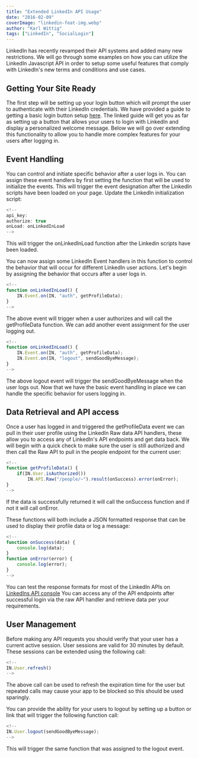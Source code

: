 ```yaml
---
title: "Extended LinkedIn API Usage"
date: "2016-02-09"
coverImage: "linkedin-feat-img.webp"
author: "Karl Wittig"
tags: ["LinkedIn", "SocialLogin"]
---
```


LinkedIn has recently revamped their API systems and added many new restrictions. We will go through some examples on how you can utilize the LinkedIn Javascript API in order to setup some useful features that comply with LinkedIn's new terms and conditions and use cases.

## Getting Your Site Ready

The first step will be setting up your login button which will prompt the user to authenticate with their LinkedIn credentials. We have provided a guide to getting a basic login button setup [here](/integrate-linkedin-social-login-website/). The linked guide will get you as far as setting up a button that allows your users to login with LinkedIn and display a personalized welcome message. Below we will go over extending this functionality to allow you to handle more complex features for your users after logging in.

## Event Handling

You can control and initiate specific behavior after a user logs in. You can assign these event handlers by first setting the function that will be used to initialize the events. This will trigger the event designation after the LinkedIn scripts have been loaded on your page. Update the LinkedIn initialization script:

```js
<!--
api_key: 
authorize: true
onLoad: onLinkedInLoad
-->
```

  
This will trigger the onLinkedInLoad function after the Linkedin scripts have been loaded.

You can now assign some LinkedIn Event handlers in this function to control the behavior that will occur for different LinkedIn user actions. Let's begin by assigning the behavior that occurs after a user logs in.

```js
<!--
function onLinkedInLoad() {
    IN.Event.on(IN, "auth", getProfileData);
}
-->
```

  
The above event will trigger when a user authorizes and will call the getProfileData function. We can add another event assignment for the user logging out.

```js
<!--
function onLinkedInLoad() {
    IN.Event.on(IN, "auth", getProfileData);
    IN.Event.on(IN, "logout", sendGoodByeMessage);
}
-->
```

  
The above logout event will trigger the sendGoodByeMessage when the user logs out. Now that we have the basic event handling in place we can handle the specific behavior for users logging in.

## Data Retrieval and API access

Once a user has logged in and triggered the getProfileData event we can pull in their user profile using the LinkedIn Raw data API handlers, these allow you to access any of LinkedIn's API endpoints and get data back. We will begin with a quick check to make sure the user is still authorized and then call the Raw API to pull in the people endpoint for the current user:

```js
<!--
function getProfileData() {
    if(IN.User.isAuthorized())
        IN.API.Raw("/people/~").result(onSuccess).error(onError);
}
-->
```

  
If the data is successfully returned it will call the onSuccess function and if not it will call onError.

These functions will both include a JSON formatted response that can be used to display their profile data or log a message:

```js
<!--
function onSuccess(data) {
    console.log(data);
}
function onError(error) {
    console.log(error);
}
-->
```

  
You can test the response formats for most of the LinkedIn APIs on [LinkedIns API console](https://apigee.com/console/linkedin) You can access any of the API endpoints after successful login via the raw API handler and retrieve data per your requirements.

## User Management

Before making any API requests you should verify that your user has a current active session. User sessions are valid for 30 minutes by default. These sessions can be extended using the following call:

```js
<!--
IN.User.refresh()
-->
```

  
The above call can be used to refresh the expiration time for the user but repeated calls may cause your app to be blocked so this should be used sparingly.

You can provide the ability for your users to logout by setting up a button or link that will trigger the following function call:

```js
<!--
IN.User.logout(sendGoodByeMessage);
-->
```

  
This will trigger the same function that was assigned to the logout event.
